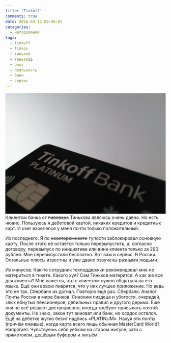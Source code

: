 ```yaml
---
title: 'Tinkoff'
comments: true
date: 2016-03-12 09:56:01
categories:
  - негодование
tags:
  - tinkoff
  - tinkov
  - тиньков
  - тинькофф
  - опыт
  - лояльность
  - банк
  - сервис
---
```


![Tinkoff Black](../../assets/images/uncategorized/tinkoff.jpg)
Клиентом банка от <del>пивовара</del> Тинькова являюсь очень давно. Но есть нюанс. Пользуюсь я дебетовой картой, никаких кредитов и кредитных карт. И user experience у меня почти только положительный.

Из последнего. Я по <del>неосторожности</del> тупости заблокировал основную карту. После этого её остаётся только перевыпустить, а, согласно договору, перевыпуск по инициативе или вине клиента только за 290 рублей. Мне перевыпустили бесплатно. Вот вам и сервис. В России. Остальные плюсы известны и уже давно озвучены разными людьми.

Из минусов. Как-то сотрудник техподдержки рекомендовал мне не материться в тикете. Какого хуя? Сам Тиньков матерится. А как же всё для клиента? Мне кажется, что с клиентом нужно общаться на его языке. Ещё они вовсю пиарятся, что у них лучшее приложение. Но ведь это не так. Сбербанк их догнал. Повторю ещё раз. Сбербанк. Аналог Почты России в мире банков. Синоним пиздеца и убогости, очередей, злых ёбнутых пенсионеров, дебильных правил и другого дерьма. Ещё они не всё решают дистанционно, иногда требуют присылать почтой документы. Не знаю, закон тут виноват или банк, но осадок остался. Ещё на дебетке жутко бесит надпись «PLATINUM». Нахуя эти понты (причём лживые), когда карта всего лишь обычная MasterCard World? Напрягает. Чувствуешь себя уёбком на старом жигуле, зато с прямотоком, дешёвым буфером и литьём.
